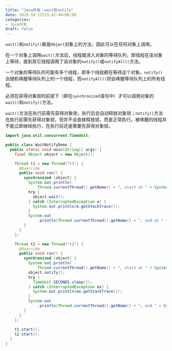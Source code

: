```yaml
---
title: "Java并发：wait和notify"
date: 2020-10-22T23:42:44+08:00
categories:
- Java并发
draft: false
---
```

`wait()`和`notify()`都是`Object`对象上的方法，因此可以在任何对象上调用。

在一个对象上调用`wait()`方法后，线程就进入对象的等待队列，即线程在该对象上等待，直到其它线程调用了该对象的`notify()`或`notifyAll()`方法。

一个对象的等待队列可能有多个线程，即多个线程都在等待这个对象。`notify()`会随机唤醒等待队列上的一个线程，而`notifyAll()`则会唤醒等待队列上的所有线程。

必须在获得对象锁的前提下（即在`synchronized`语句中）才可以调用对象的`wait()`和`notify()`方法。

`wait()`方法在执行前需先获得对象锁，执行后会自动释放对象锁；`notify()`方法在执行前需先获得对象锁，但并不会直接释放锁，而是正常执行。被唤醒的线程并不能立即继续执行，在执行前还是需要先获得对象锁。

```java
import java.util.concurrent.TimeUnit;

public class WaitNotifyDemo {
  public static void main(String[] args) {
    final Object object = new Object();

    Thread t1 = new Thread("t1") {
      @Override
      public void run() {
        synchronized (object) {
          System.out.println(
              Thread.currentThread().getName() + ", start at " + System.currentTimeMillis());
          try {
            object.wait();
          } catch (InterruptedException e) {
            System.out.println(e.getStackTrace());
          }
          System.out
              .println(Thread.currentThread().getName() + ", end at " + System.currentTimeMillis());
        }
      }
    };

    Thread t2 = new Thread("t2") {
      @Override
      public void run() {
        synchronized (object) {
          System.out.println(
              Thread.currentThread().getName() + ", start at " + System.currentTimeMillis());
          object.notify();
          try {
            TimeUnit.SECONDS.sleep(2);
          } catch (InterruptedException ex) {
            System.out.println(ex.getStackTrace());
          }
          System.out
              .println(Thread.currentThread().getName() + ", end " + System.currentTimeMillis());
        }
      }
    };
    
    t1.start();
    t2.start();
  }
}
```

